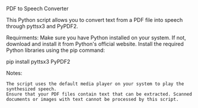PDF to Speech Converter

This Python script allows you to convert text from a PDF file into speech through pyttsx3 and PyPDF2. 

Requirments:
Make sure you have Python installed on your system. If not, download and install it from Python's official website.
Install the required Python libraries using the pip command:

pip install pyttsx3 PyPDF2

Notes:

    The script uses the default media player on your system to play the synthesized speech.
    Ensure that your PDF files contain text that can be extracted. Scanned documents or images with text cannot be processed by this script.
